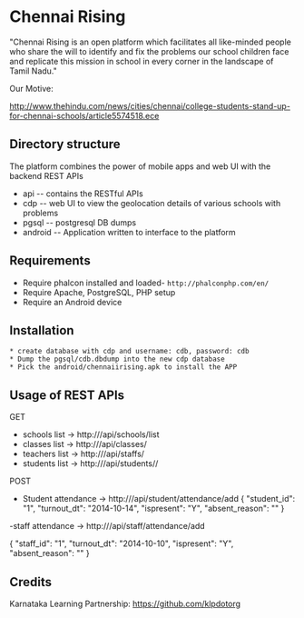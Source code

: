 Chennai Rising
==============

"Chennai Rising is an open platform which facilitates all like-minded people who share the will to identify and fix the problems our school children face and replicate this mission in school in every corner in the landscape of Tamil Nadu."

Our Motive:

http://www.thehindu.com/news/cities/chennai/college-students-stand-up-for-chennai-schools/article5574518.ece

Directory structure
-------------------

The platform combines the power of mobile apps and web UI with the backend REST APIs

* api -- contains the RESTful APIs
* cdp -- web UI to view the geolocation details of various schools with problems
* pgsql -- postgresql DB dumps
* android -- Application written to interface to the platform

Requirements
------------

* Require phalcon installed and loaded- `http://phalconphp.com/en/`
* Require Apache, PostgreSQL, PHP setup
* Require an Android device

Installation
------------

    * create database with cdp and username: cdb, password: cdb
	* Dump the pgsql/cdb.dbdump into the new cdp database
	* Pick the android/chennaiirising.apk to install the APP

Usage of REST APIs
------------------


 GET
  - schools list -> http://<localhost>/api/schools/list
  - classes list -> http://<localhost>/api/classes/<school-id>
  - teachers list -> http://<localhost>/api/staffs/<school-id>
  - students list -> http://<localhost>/api/students/<school-id>/<class-name>
  
 POST
 - Student attendance -> http://<localhost>/api/student/attendance/add
{
    "student_id": "1",
    "turnout_dt": "2014-10-14",
    "ispresent": "Y",
    "absent_reason": ""
}

-staff attendance -> http://<localhost>/api/staff/attendance/add

{
    "staff_id": "1",
    "turnout_dt": "2014-10-10",
    "ispresent": "Y",
    "absent_reason": ""
}

Credits
--------

Karnataka Learning Partnership: https://github.com/klpdotorg 

